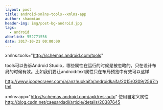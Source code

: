 ```yaml
---
layout: post
title: android-xmlns-tools--xmlns-app
author: shaomiao
header-img: img/post-bg-android.jpg
tags:
  - android
abbrlink: 552771556
date: 2017-10-21 00:00:00
---
```

  xmlns:tools="http://schemas.android.com/tools"

tools可以告诉Android Studio，哪些属性在运行的时候是被忽略的，只在设计布局的时候有效。比如我们要让android:text属性只在布局预览中有效可以这样

http://www.jcodecraeer.com/a/anzhuokaifa/androidkaifa/2015/0309/2567.html

xmlns:app="http://schemas.android.com/apk/res-auto"
使用自定义属性
http://blog.csdn.net/caesardadi/article/details/20387645
